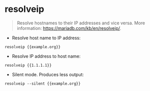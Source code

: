 # resolveip

> Resolve hostnames to their IP addresses and vice versa.
> More information: <https://mariadb.com/kb/en/resolveip/>.

- Resolve host name to IP address:

`resolveip {{example.org}}`

- Resolve IP address to host name:

`resolveip {{1.1.1.1}}`

- Silent mode. Produces less output:

`resolveip --silent {{example.org}}`
